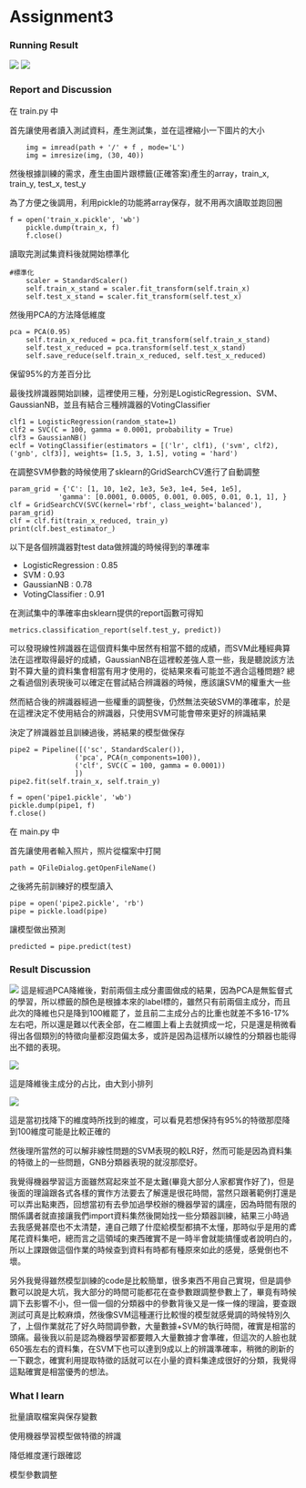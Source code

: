 # Assignment3
### Running Result

![](ss1.png) ![](ss2.png)



### Report and Discussion
在 train.py 中

首先讓使用者讀入測試資料，產生測試集，並在這裡縮小一下圖片的大小

        img = imread(path + '/' + f , mode='L')
        img = imresize(img, (30, 40))

然後根據訓練的需求，產生由圖片跟標籤(正確答案)產生的array，train_x, train_y, test_x, test_y

為了方便之後調用，利用pickle的功能將array保存，就不用再次讀取並跑回圈

    f = open('train_x.pickle', 'wb')
        pickle.dump(train_x, f)
        f.close()

讀取完測試集資料後就開始標準化

    #標準化
        scaler = StandardScaler()
        self.train_x_stand = scaler.fit_transform(self.train_x)
        self.test_x_stand = scaler.fit_transform(self.test_x)

然後用PCA的方法降低維度

    pca = PCA(0.95)
        self.train_x_reduced = pca.fit_transform(self.train_x_stand)
        self.test_x_reduced = pca.transform(self.test_x_stand)
        self.save_reduce(self.train_x_reduced, self.test_x_reduced)

保留95%的方差百分比

最後找辨識器開始訓練，這裡使用三種，分別是LogisticRegression、SVM、GaussianNB，並且有結合三種辨識器的VotingClassifier

    clf1 = LogisticRegression(random_state=1)
    clf2 = SVC(C = 100, gamma = 0.0001, probability = True)
    clf3 = GaussianNB()
    eclf = VotingClassifier(estimators = [('lr', clf1), ('svm', clf2), ('gnb', clf3)], weights= [1.5, 3, 1.5], voting = 'hard')

在調整SVM參數的時候使用了sklearn的GridSearchCV進行了自動調整

    param_grid = {'C': [1, 10, 1e2, 1e3, 5e3, 1e4, 5e4, 1e5],
                'gamma': [0.0001, 0.0005, 0.001, 0.005, 0.01, 0.1, 1], }
    clf = GridSearchCV(SVC(kernel='rbf', class_weight='balanced'), param_grid)
    clf = clf.fit(train_x_reduced, train_y)
    print(clf.best_estimator_)

以下是各個辨識器對test data做辨識的時候得到的準確率

 * LogisticRegression : 0.85
 * SVM : 0.93
 * GaussianNB : 0.78
 * VotingClassifier : 0.91

在測試集中的準確率由sklearn提供的report函數可得知

    metrics.classification_report(self.test_y, predict))

可以發現線性辨識器在這個資料集中居然有相當不錯的成績，而SVM此種經典算法在這裡取得最好的成績，GaussianNB在這裡較差強人意一些，我是聽說該方法對不算大量的資料集會相當有用才使用的，從結果來看可能並不適合這種問題?
總之看過個別表現後可以確定在嘗試結合辨識器的時候，應該讓SVM的權重大一些

然而結合後的辨識器經過一些權重的調整後，仍然無法突破SVM的準確率，於是在這裡決定不使用結合的辨識器，只使用SVM可能會帶來更好的辨識結果

決定了辨識器並且訓練過後，將結果的模型做保存

    pipe2 = Pipeline([('sc', StandardScaler()),
                    ('pca', PCA(n_components=100)),
                    ('clf', SVC(C = 100, gamma = 0.0001))
                    ])
    pipe2.fit(self.train_x, self.train_y)

    f = open('pipe1.pickle', 'wb')
    pickle.dump(pipe1, f)
    f.close()

在 main.py 中

首先讓使用者輸入照片，照片從檔案中打開

    path = QFileDialog.getOpenFileName()

之後將先前訓練好的模型讀入

    pipe = open('pipe2.pickle', 'rb')
    pipe = pickle.load(pipe)

讓模型做出預測

    predicted = pipe.predict(test)


### Result Discussion
![](ss3.png)
這是經過PCA降維後，對前兩個主成分畫圖做成的結果，因為PCA是無監督式的學習，所以標籤的顏色是根據本來的label標的，雖然只有前兩個主成分，而且此次的降維也只是降到100維罷了，並且前二主成分占的比重也就差不多16-17%左右吧，所以還是難以代表全部，在二維圖上看上去就擠成一坨，只是還是稍微看得出各個類別的特徵向量都沒跑偏太多，或許是因為這樣所以線性的分類器也能得出不錯的表現。

![](ss4.png)

這是降維後主成分的占比，由大到小排列

![](ss5.png)

這是當初找降下的維度時所找到的維度，可以看見若想保持有95%的特徵那麼降到100維度可能是比較正確的

然後理所當然的可以解非線性問題的SVM表現的較LR好，然而可能是因為資料集的特徵上的一些問題，GNB分類器表現的就沒那麼好。

我覺得機器學習這方面雖然寫起來並不是太難(畢竟大部分人家都實作好了)，但是後面的理論跟各式各樣的實作方法要去了解還是很花時間，當然只跟著範例打還是可以弄出點東西，回想當初有去參加過學校辦的機器學習的講座，因為時間有限的關係講者就直接讓我們import資料集然後開始找一些分類器訓練，結果三小時過去我感覺甚麼也不太清楚，連自己餵了什麼給模型都搞不太懂，那時似乎是用的鳶尾花資料集吧，總而言之這領域的東西確實不是一時半會就能搞懂或者說明白的，所以上課跟做這個作業的時候查到資料有時都有種原來如此的感覺，感覺倒也不壞。

另外我覺得雖然模型訓練的code是比較簡單，很多東西不用自己實現，但是調參數可以說是大坑，我大部分的時間可能都花在查參數跟調整參數上了，畢竟有時候調下去影響不小，但一個一個的分類器中的參數背後又是一條一條的理論，要查跟測試可真是比較麻煩，然後像SVM這種運行比較慢的模型就感覺調的時候特別久了，上個作業就花了好久時間調參數，大量數據+SVM的執行時間，確實是相當的頭痛。最後我以前是認為機器學習都要餵入大量數據才會準確，但這次的人臉也就650張左右的資料集，在SVM下也可以達到9成以上的辨識準確率，稍微的刷新的一下觀念，確實利用提取特徵的話就可以在小量的資料集達成很好的分類，我覺得這點確實是相當優秀的想法。

### What I learn

批量讀取檔案與保存變數

使用機器學習模型做特徵的辨識

降低維度運行跟確認

模型參數調整
